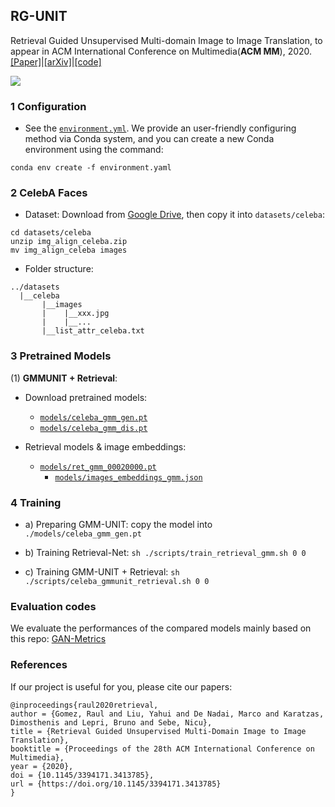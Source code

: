 ## RG-UNIT

Retrieval Guided Unsupervised Multi-domain Image to Image Translation, to appear in ACM International Conference on Multimedia(**ACM MM**), 2020. [[Paper]](https://dl.acm.org/doi/pdf/10.1145/3394171.3413785)|[[arXiv]](http://arxiv.org/abs/2008.04991)|[[code]](https://github.com/yhlleo/RG-UNIT)

![](./figures/framework.png)


### 1 Configuration

 - See the [`environment.yml`](./environment.yaml). We provide an user-friendly configuring method via Conda system, and you can create a new Conda environment using the command:

```
conda env create -f environment.yaml
```

### 2 CelebA Faces

 - Dataset: Download from [Google Drive](https://drive.google.com/open?id=1HnayuXVgqhT1RPzjSV_-yvCp5SxMXPo6), then copy it into `datasets/celeba`:

```
cd datasets/celeba
unzip img_align_celeba.zip
mv img_align_celeba images
```

 - Folder structure:

```
../datasets
  |__celeba
       |__images
       |    |__xxx.jpg
       |    |__...
       |__list_attr_celeba.txt
```

### 3 Pretrained Models

(1) **GMMUNIT + Retrieval**:

 - Download pretrained models: 
   - [`models/celeba_gmm_gen.pt`](https://drive.google.com/file/d/1wVYCx5JwTs_UsyxsxYbAAcDAybucdk4-/view?usp=sharing)
   - [`models/celeba_gmm_dis.pt`](https://drive.google.com/file/d/1kMUy4H5aaRR7_F7LX2v4Cqjgi7MSSH9O/view?usp=sharing)
   
 - Retrieval models & image embeddings:
   - [`models/ret_gmm_00020000.pt`](https://drive.google.com/file/d/1DQysTWCLgL7b-izdoJdzr8unzTXv0dKA/view?usp=sharing)
     - [`models/images_embeddings_gmm.json`](https://drive.google.com/file/d/11nSjoFfIo4kcwkULJ6HsTFkYgrQlY9BL/view?usp=sharing)

### 4 Training

 - a) Preparing GMM-UNIT: copy the model into `./models/celeba_gmm_gen.pt`

 - b) Training Retrieval-Net: `sh ./scripts/train_retrieval_gmm.sh 0 0`

 - c) Training GMM-UNIT + Retrieval: `sh ./scripts/celeba_gmmunit_retrieval.sh 0 0`

### Evaluation codes

We evaluate the performances of the compared models mainly based on this repo: [GAN-Metrics](https://github.com/yhlleo/GAN-Metrics)

### References

If our project is useful for you, please cite our papers:

```
@inproceedings{raul2020retrieval,
author = {Gomez, Raul and Liu, Yahui and De Nadai, Marco and Karatzas, Dimosthenis and Lepri, Bruno and Sebe, Nicu},
title = {Retrieval Guided Unsupervised Multi-Domain Image to Image Translation},
booktitle = {Proceedings of the 28th ACM International Conference on Multimedia},
year = {2020},
doi = {10.1145/3394171.3413785},
url = {https://doi.org/10.1145/3394171.3413785}
}
